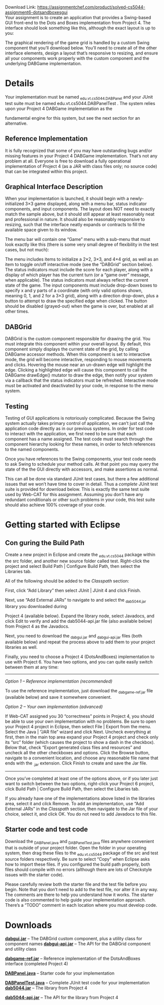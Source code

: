 Download Link: https://assignmentchef.com/product/solved-cs5044-assignment6-dotsandboxesgui
<br>
Your assignment is to create an application that provides a Swing-based GUI front-end to the Dots and Boxes implementation from Project 4. The interface should look something like this, although the exact layout is up to you:

The graphical rendering of the game grid is handled by a custom Swing component that you’ll download below. You’ll need to create all of the other interface elements, design a layout that’s responsive to resizing, and ensure all your components work properly with the custom component and the underlying DABGame implementation.

<h1>Details</h1>

Your implementation must be named <sub>edu.vt.cs5044.DABPanel</sub> and your JUnit test suite must be named edu.vt.cs5044.DABPanelTest . The system relies upon your Project 4 DABGame implementation as the

fundamental engine for this system, but see the next section for an alternative.

<h2>Reference Implementation</h2>

It is fully recognized that some of you may have outstanding bugs and/or missing features in your Project 4 DABGame implementation. That’s not any problem at all. Everyone is free to download a fully operational implementation of Project 4 (as a JAR with class files only; no source code) that can be integrated within this project.

<h2>Graphical Interface Description</h2>

When your implementation is launched, it should begin with a newly-initialized 3×3 game displayed, along with a menu bar, status indicator components, and input components. The layout does NOT need to exactly match the sample above, but it should still appear at least reasonably neat and professional in nature. It should also be reasonably responsive to resizing, such that the interface neatly expands or contracts to fill the available space given to its window.

The menu bar will contain one “Game” menu with a sub-menu that must look exactly like this (there is some very small degree of flexibility in the test cases, but not much):

The menu includes items to initialize a 2×2, 3×3, and 4×4 grid, as well as an item to toggle on/off interactive mode (see the “DABGrid” section below). The status indicators must include the score for each player, along with a display of which player has the current turn (or a “game over” message, when applicable). The status indicators must always reflect the current state of the game. The input components must include drop-down boxes to specify x and y parts of a coordinate (with only valid options shown, meaning 0, 1, and 2 for a 3×3 grid), along with a direction drop-down, plus a button to attempt to draw the specified edge when clicked. The button should be disabled (grayed-out) when the game is over, but enabled at all other times.

<h2>DABGrid</h2>

DABGrid is the custom component responsible for drawing the grid. You must integrate this component within your overall layout.  By default, this component simply displays the current state of the grid, by calling DABGame accessor methods. When this component is set to interactive mode, the grid will become interactive, responding to mouse movements and clicks. Hovering the mouse near an un-drawn edge will highlight the edge. Clicking a highlighted edge will cause this component to call the DABGame drawEdge() mutator to draw the edge, then notify your system via a callback that the status indicators must be refreshed. Interactive mode must be activated and deactivated by your code, in response to the menu system.

<h2>Testing</h2>

Testing of GUI applications is notoriously complicated. Because the Swing system actually takes primary control of  application, we can’t just call the application code directly as in our previous systems. In order for test code to interact with the application, we first need to be sure that each component has a name assigned. The test code must search through the component hierarchy looking for these names, in order to fetch references to the named components.

Once you have references to the Swing components, your test code needs to ask Swing to schedule your method calls. At that point you may query the state of the the GUI directly with accessors, and make assertions as normal.

This can all be done via standard JUnit test cases, but there a few additional issues that we won’t have time to cover in detail. Thus a <em>complete</em> JUnit test suite is provided for download below. This is exactly the same test suite used by Web-CAT for this assignment. Assuming you don’t have any redundant conditionals or other such problems in your code, this test suite should also achieve 100% coverage of your code.

<h1>Getting started with Eclipse</h1>

<h2>Con guring the Build Path</h2>

Create a new project in Eclipse and create the <sub>edu.vt.cs5044</sub> package within the src folder, and another new source folder called test. Right-click the project and select Build Path | Configure Build Path, then select the Libraries tab.

All of the following should be added to the <em>Classpath</em> section:

First, click “Add Library” then select JUnit | JUnit 4 and click  Finish.

Next, use “Add External JARs” to navigate to and select the <sub>dab5044.jar</sub> library you downloaded during

Project 4 (available below). Expand the library node, select Javadocs, and click Edit to verify and add the dab5044-api.jar file (also available below) from Project 4 as the Javadocs.

Next, you need to download the <sub>dabgui.jar</sub> and <sub>dabgui-api.jar</sub> files (both available  below) and repeat the process above to add them to your project libraries as well.

Finally, you need to choose a Project 4 (DotsAndBoxes) implementation to use with Project 6. You have two options, and you can quite easily switch between them at any time:

__________

<em>Option 1 – Reference implementation (recommended)</em>

To use the reference implementation, just download the <sub>dabgame-ref.jar</sub> file (available below) and save it somewhere convenient.

<em>Option 2 – Your own implementation (advanced)</em>

If Web-CAT assigned you 30 “correctness” points in Project 4, you should be able to use your own implementation with no problems. Be sure to open your Project 4 project in Eclipse, then select File | Export from the menu. Select the Java | “JAR file” wizard and click Next. Uncheck everything at first, then in the main top area expand your Project 4 project and check only its “src” folder (which causes the project to show a dash in the checkbox). Below that, check “Export generated class files and resources” and uncheck all the other checkboxes and options. Click the Browse  button, navigate to a convenient location, and choose any reasonable file name that ends with the <sub>.jar</sub> extension. Click Finish to create and save the Jar file.

__________

Once you’ve completed at least one of the options above, or if you later just want to switch between the two options, right-click your Project 6 project, click Build Path | Configure Build Path, then select the Libaries tab.

If you already have one of the implementations above listed in the libraries area, select it and cilck Remove. To add an implementation, use “Add External JARs” in the <em>Classpath</em> section, then navigate to the Jar file of your choice, select it, and click OK. You do not need to add Javadocs to this file.

<h2>Starter code and test code</h2>

Download the <sub>DABPanel.java</sub> and <sub>DABPanelTest.java</sub> files anywhere convenient that is outside of your project folder. Open the folder in your operating system, then drag these files to the <sub>edu.vt.cs5044</sub> package of the src and test source folders respectively. Be sure to select “Copy” when Eclipse asks how to import these files. If you configured the build path properly, both files should compile with no errors (although there are lots of Checkstyle issues with the starter code).

Please carefully review both the starter file and the test file before you begin. Note that you don’t need to add to the test file, nor alter it in any way. The comments are there to help you understand how it works. The starter code is also commented to help guide your implementation approach. There’s a “TODO” comment in each location where you must develop code.

<h1>Downloads</h1>

<a href="https://canvas.vt.edu/courses/94052/files/11586978/download?wrap=1"><strong>dab</strong></a><a href="https://canvas.vt.edu/courses/94052/files/11586978/download?wrap=1"><strong>g</strong></a><a href="https://canvas.vt.edu/courses/94052/files/11586978/download?wrap=1"><strong>ui</strong></a><a href="https://canvas.vt.edu/courses/94052/files/11586978/download?wrap=1"><strong>.j</strong></a><a href="https://canvas.vt.edu/courses/94052/files/11586978/download?wrap=1"><strong>ar</strong></a> – The DABGrid custom component, plus a utility class for component names <a href="https://canvas.vt.edu/courses/94052/files/11586977/download?wrap=1"><strong>dab</strong></a><a href="https://canvas.vt.edu/courses/94052/files/11586977/download?wrap=1"><strong>g</strong></a><a href="https://canvas.vt.edu/courses/94052/files/11586977/download?wrap=1"><strong>ui-api</strong></a><a href="https://canvas.vt.edu/courses/94052/files/11586977/download?wrap=1"><strong>.j</strong></a><a href="https://canvas.vt.edu/courses/94052/files/11586977/download?wrap=1"><strong>ar</strong></a> – The API for the DABGrid component and utility class

<a href="https://canvas.vt.edu/courses/94052/files/11586976/download?wrap=1"><strong>dab</strong></a><a href="https://canvas.vt.edu/courses/94052/files/11586976/download?wrap=1"><strong>g</strong></a><a href="https://canvas.vt.edu/courses/94052/files/11586976/download?wrap=1"><strong>ame-ref</strong></a><a href="https://canvas.vt.edu/courses/94052/files/11586976/download?wrap=1"><strong>.j</strong></a><a href="https://canvas.vt.edu/courses/94052/files/11586976/download?wrap=1"><strong>ar</strong></a> – Reference implementation of the DotsAndBoxes interface (completed Project 4)

<a href="https://canvas.vt.edu/courses/94052/files/11586979/download?wrap=1"><strong>DABPanel</strong></a><a href="https://canvas.vt.edu/courses/94052/files/11586979/download?wrap=1"><strong>.j</strong></a><a href="https://canvas.vt.edu/courses/94052/files/11586979/download?wrap=1"><strong>ava</strong></a> – Starter code for your implementation

<a href="https://canvas.vt.edu/courses/94052/files/11586980/download?wrap=1"><strong>DABPanelTest</strong></a><a href="https://canvas.vt.edu/courses/94052/files/11586980/download?wrap=1"><strong>.j</strong></a><a href="https://canvas.vt.edu/courses/94052/files/11586980/download?wrap=1"><strong>ava</strong></a> – Complete JUnit test code for your implementation <a href="https://canvas.vt.edu/courses/94052/files/11144427/download?wrap=1"><strong>dab5044</strong></a><a href="https://canvas.vt.edu/courses/94052/files/11144427/download?wrap=1"><strong>.j</strong></a><a href="https://canvas.vt.edu/courses/94052/files/11144427/download?wrap=1"><strong>ar</strong></a> – The library from Project 4

<a href="https://canvas.vt.edu/courses/94052/files/11144426/download?wrap=1"><strong>dab5044-api</strong></a><a href="https://canvas.vt.edu/courses/94052/files/11144426/download?wrap=1"><strong>.j</strong></a><a href="https://canvas.vt.edu/courses/94052/files/11144426/download?wrap=1"><strong>ar</strong></a> – The API for the library from Project 4